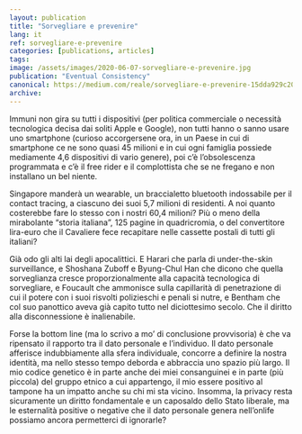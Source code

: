 ```yaml
---
layout: publication
title: "Sorvegliare e prevenire"
lang: it
ref: sorvegliare-e-prevenire
categories: [publications, articles]
tags:
image: /assets/images/2020-06-07-sorvegliare-e-prevenire.jpg
publication: "Eventual Consistency"
canonical: https://medium.com/reale/sorvegliare-e-prevenire-15dda929c201
archive:
---
```


Immuni non gira su tutti i dispositivi (per politica commerciale o necessità tecnologica decisa dai soliti Apple e Google), non tutti hanno o sanno usare uno smartphone (curioso accorgersene ora, in un Paese in cui di smartphone ce ne sono quasi 45 milioni e in cui ogni famiglia possiede mediamente 4,6 dispositivi di vario genere), poi c’è l’obsolescenza programmata e c’è il free rider e il complottista che se ne fregano e non installano un bel niente.

Singapore manderà un wearable, un braccialetto bluetooth indossabile per il contact tracing, a ciascuno dei suoi 5,7 milioni di residenti. A noi quanto costerebbe fare lo stesso con i nostri 60,4 milioni? Più o meno della mirabolante “storia italiana”, 125 pagine in quadricromia, o del convertitore lira-euro che il Cavaliere fece recapitare nelle cassette postali di tutti gli italiani?

Già odo gli alti lai degli apocalittici. E Harari che parla di under-the-skin surveillance, e Shoshana Zuboff e Byung-Chul Han che dicono che quella sorveglianza cresce proporzionalmente alla capacità tecnologica di sorvegliare, e Foucault che ammonisce sulla capillarità di penetrazione di cui il potere con i suoi risvolti polizieschi e penali si nutre, e Bentham che col suo panottico aveva già capito tutto nel diciottesimo secolo. Che il diritto alla disconnessione è inalienabile.

Forse la bottom line (ma lo scrivo a mo’ di conclusione provvisoria) è che va ripensato il rapporto tra il dato personale e l’individuo. Il dato personale afferisce indubbiamente alla sfera individuale, concorre a definire la nostra identità, ma nello stesso tempo deborda e abbraccia uno spazio più largo. Il mio codice genetico è in parte anche dei miei consanguinei e in parte (più piccola) del gruppo etnico a cui appartengo, il mio essere positivo al tampone ha un impatto anche su chi mi sta vicino. Insomma, la privacy resta sicuramente un diritto fondamentale e un caposaldo dello Stato liberale, ma le esternalità positive o negative che il dato personale genera nell’onlife possiamo ancora permetterci di ignorarle?
